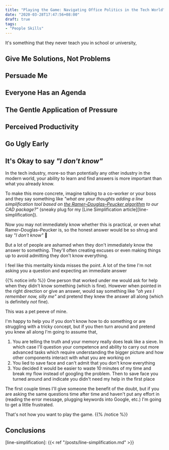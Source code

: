 ```yaml
---
title: "Playing the Game: Navigating Office Politics in the Tech World"
date: "2020-03-28T17:47:56+08:00"
draft: true
tags:
- "People Skills"
---
```


It's something that they never teach you in school or university,

## Give Me Solutions, Not Problems

<!-- Management want to hear solutions, not problems/complaints ("we've identified
X as hindering progress and we can fix it by doing Y, and Z" versus just "X
is slowing us down"). If you propose a solution up front it's easy to get
approval and you appear to "take the initiative" -->

## Persuade Me

## Everyone Has an Agenda

<!-- Everyone has an agenda. Try to understand the other person's and see how you
can use it for mutual benefit, You scratch my back, I'll scratch yours -->

## The Gentle Application of Pressure

<!-- The gentle application of pressure... Provides a small amount of stress and
feeling of progress... Need to know when to take the foot off though -->

## Perceived Productivity

<!-- Perceived productivity (i.e. lots of solved issues or new features) is more
important than actual productivity (i.e. refactoring an existing codebase to
be cleaner and more maintainable) -->

## Go Ugly Early

<!-- Don't avoid conflict or bad news, "go ugly early". Be honest and use the
opportunity to show you want to help the other party -->

## It's Okay to say *"I don't know"*

In the tech industry, more-so than potentially any other industry in the modern
world, your ability to learn and find answers is more important than what you
already know.

To make this more concrete, imagine talking to a co-worker or your boss and
they say something like *"what are your thoughts adding a line simplification
tool based on [the Ramer–Douglas–Peucker algorithm][rdp] to our CAD
package?"* (sneaky plug for my [Line Simplification
article][line-simplification]).

Now you may not immediately know whether this is practical, or even what
Ramer–Douglas–Peucker is, so the honest answer would be so shrug and say
*"I don't know"* 🤷‍

But a lot of people are ashamed when they don't immediately know the answer
to something. They'll often creating excuses or even making things up to
avoid admitting they don't know everything.

I feel like this mentality kinda misses the point. A lot of the time I'm not
asking you a question and expecting an immediate answer

{{% notice info %}}
One person that worked under me would ask for help when they didn't know
something (which is fine). However when pointed in the right direction or
give an answer, would say something like *"oh yes I remember now, silly me"*
and pretend they knew the answer all along (which is definitely *not* fine).

This was a pet peeve of mine.

I'm happy to help you if you don't know how to do something or are struggling
with a tricky concept, but if you then turn around and pretend you knew all
along I'm going to assume that,

1. You are telling the truth and your memory really does leak like a sieve. In
   which case I'll question your competence and ability to carry out more
   advanced tasks which require understanding the bigger picture and how
   other components interact with what you are working on
2. You lied to save face and can't admit that you don't know everything
3. You decided it would be easier to waste 10 minutes of my time and break my
   flow instead of googling the problem. Then to save face you turned around and
   indicate you didn't need my help in the first place

The first couple times I'll give someone the benefit of the doubt, but if you
are asking the same questions time after time and haven't put any effort in
(reading the error message, plugging keywords into Google, etc.) I'm going to
get a little frustrated.

That's not how you want to play the game.
{{% /notice %}}

## Conclusions

[rdp]: https://en.wikipedia.org/wiki/Ramer%E2%80%93Douglas%E2%80%93Peucker_algorithm
[line-simplification]: {{< ref "/posts/line-simplification.md" >}}